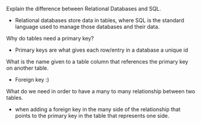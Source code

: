 Explain the difference between Relational Databases and SQL.
- Relational databases store data in tables, where SQL is the standard language used to manage those databases and their data.

Why do tables need a primary key?
- Primary keys are what gives each row/entry in a database a unique id

What is the name given to a table column that references the primary key on another table.
- Foreign key :)

What do we need in order to have a many to many relationship between two tables.
- when adding a foreign key in the many side of the relationship that points to the primary key in the table that represents one side.
